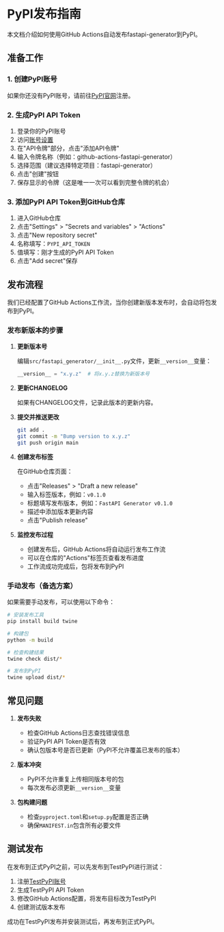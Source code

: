 # PyPI发布指南

本文档介绍如何使用GitHub Actions自动发布fastapi-generator到PyPI。

## 准备工作

### 1. 创建PyPI账号

如果你还没有PyPI账号，请前往[PyPI官网](https://pypi.org/account/register/)注册。

### 2. 生成PyPI API Token

1. 登录你的PyPI账号
2. 访问[账号设置](https://pypi.org/manage/account/)
3. 在"API令牌"部分，点击"添加API令牌"
4. 输入令牌名称（例如：github-actions-fastapi-generator）
5. 选择范围（建议选择特定项目：fastapi-generator）
6. 点击"创建"按钮
7. 保存显示的令牌（这是唯一一次可以看到完整令牌的机会）

### 3. 添加PyPI API Token到GitHub仓库

1. 进入GitHub仓库
2. 点击"Settings" > "Secrets and variables" > "Actions"
3. 点击"New repository secret"
4. 名称填写：`PYPI_API_TOKEN`
5. 值填写：刚才生成的PyPI API Token
6. 点击"Add secret"保存

## 发布流程

我们已经配置了GitHub Actions工作流，当你创建新版本发布时，会自动将包发布到PyPI。

### 发布新版本的步骤

1. **更新版本号**

   编辑`src/fastapi_generator/__init__.py`文件，更新`__version__`变量：

   ```python
   __version__ = "x.y.z"  # 将x.y.z替换为新版本号
   ```

2. **更新CHANGELOG**

   如果有CHANGELOG文件，记录此版本的更新内容。

3. **提交并推送更改**

   ```bash
   git add .
   git commit -m "Bump version to x.y.z"
   git push origin main
   ```

4. **创建发布标签**

   在GitHub仓库页面：
   - 点击"Releases" > "Draft a new release"
   - 输入标签版本，例如：`v0.1.0`
   - 标题填写发布版本，例如：`FastAPI Generator v0.1.0`
   - 描述中添加版本更新内容
   - 点击"Publish release"

5. **监控发布过程**

   - 创建发布后，GitHub Actions将自动运行发布工作流
   - 可以在仓库的"Actions"标签页查看发布进度
   - 工作流成功完成后，包将发布到PyPI

### 手动发布（备选方案）

如果需要手动发布，可以使用以下命令：

```bash
# 安装发布工具
pip install build twine

# 构建包
python -m build

# 检查构建结果
twine check dist/*

# 发布到PyPI
twine upload dist/*
```

## 常见问题

1. **发布失败**
   - 检查GitHub Actions日志查找错误信息
   - 验证PyPI API Token是否有效
   - 确认包版本号是否已更新（PyPI不允许覆盖已发布的版本）

2. **版本冲突**
   - PyPI不允许重复上传相同版本号的包
   - 每次发布必须更新`__version__`变量

3. **包构建问题**
   - 检查`pyproject.toml`和`setup.py`配置是否正确
   - 确保`MANIFEST.in`包含所有必要文件

## 测试发布

在发布到正式PyPI之前，可以先发布到TestPyPI进行测试：

1. 注册[TestPyPI账号](https://test.pypi.org/account/register/)
2. 生成TestPyPI API Token
3. 修改GitHub Actions配置，将发布目标改为TestPyPI
4. 创建测试版本发布

成功在TestPyPI发布并安装测试后，再发布到正式PyPI。 